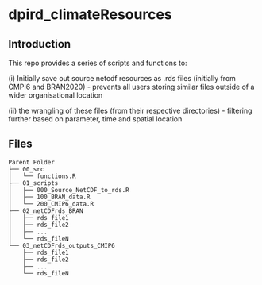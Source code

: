 # dpird_climateResources

## Introduction
This repo provides a series of scripts and functions to:

(i) Initially save out source netcdf resources as .rds files (initially from CMPI6 and BRAN2020)
	- prevents all users storing similar files outside of a wider organisational location
	
(ii) the wrangling of these files (from their respective directories)
	- filtering further based on parameter, time and spatial location 


## Files
```plaintext
Parent Folder
├── 00_src
│   └── functions.R
├── 01_scripts
│   ├── 000_Source_NetCDF_to_rds.R
│   ├── 100_BRAN_data.R
│   └── 200_CMIP6_data.R
├── 02_netCDFrds_BRAN
│   ├── rds_file1
│   ├── rds_file2
│   ├── ...
│   └── rds_fileN
└── 03_netCDFrds_outputs_CMIP6
    ├── rds_file1
    ├── rds_file2
    ├── ...
    └── rds_fileN
```